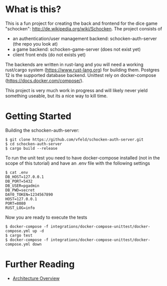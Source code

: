 # What is this?

This is a fun project for creating the back and frontend for the dice game "schocken": http://de.wikipedia.org/wiki/Schocken.
The project consists of 
- an authentication/user management backend: schocken-auth-server (the repo you look at)
- a game backend: schocken-game-server (does not exist yet)
- client front ends (do not exists yet)

The backends are written in rust-lang and you will need a working rust/cargo system (https://www.rust-lang.org) for building them. Postgres 12 is the supported database backend. Unittest rely on docker-compose (https://docs.docker.com/compose/).

This project is very much work in progress and will likely never yield something useable, but its a nice way to kill time.

# Getting Started

Building the schocken-auth-server:
```
$ git clone https://github.com/vfeld/schocken-auth-server.git
$ cd schocken-auth-server
$ cargo build --release
```

To run the unit test you need to have docker-compose installed (not in the scope of this tutorial)
and have an .env file with the following settings
```
$ cat .env
DB_HOST=127.0.0.1
DB_PORT=5432
DB_USER=pgadmin
DB_PWD=secret
DAY0_TOKEN=1234567890
HOST=127.0.0.1
PORT=8080
RUST_LOG=info
```
Now you are ready to execute the tests
```
$ docker-compose -f integrations/docker-compose-unittest/docker-compose.yml up -d
$ cargo test
$ docker-compose -f integrations/docker-compose-unittest/docker-compose.yml down
```

# Further Reading
- [Architecture Overview](doc/dev/README.md)